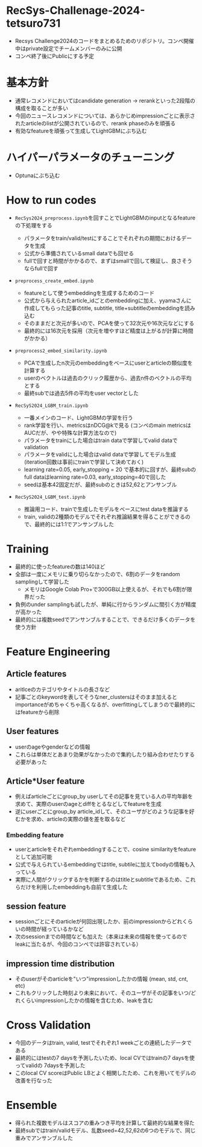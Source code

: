# RecSys-Challenage-2024-tetsuro731

- Recsys Challenge2024のコードをまとめるためのリポジトリ。コンペ開催中はprivate設定でチームメンバーのみに公開
- コンペ終了後にPublicにする予定

# 基本方針
- 通常レコメンドにおいてはcandidate generation -> rerankといった2段階の構成を取ることが多い
- 今回のニュースレコメンドについては、あらかじめimpressionごとに表示されたarticleのlistが公開されているので、rerank phaseのみを頑張る
- 有効なfeatureを頑張って生成してLightGBMにぶち込む

# ハイパーパラメータのチューニング
- Optunaにぶち込む

# How to run codes

- `RecSys2024_preprocess.ipynb`を回すことでLightGBMのinputとなるfeatureの下処理をする
  - パラメータをtrain/valid/testにすることでそれぞれの期間におけるデータを生成
  - 公式から準備されているsmall dataでも回せる
  - fullで回すと時間がかかるので、まずはsmallで回して検証し、良さそうならfullで回す

- `preprocess_create_embed.ipynb`
  - featureとして使うembeddingを生成するためのコード
  - 公式から与えられたarticle_idごとのembeddingに加え、yyamaさんに作成してもらった記事のtitle, subtitle, title+subtitleのembeddingを読み込む
  - そのままだと次元が多いので、PCAを使って32次元や16次元などにする
  - 最終的には16次元を採用（次元を増やすほど精度は上がるが計算に時間がかかる）
    
- `preprocess2_embed_similarity.ipynb`
  - PCAで生成したn次元のembeddingをベースにuserとarticleの類似度を計算する
  - userのベクトルは過去のクリック履歴から、過去n件のベクトルの平均とする
  - 最終subでは過去5件の平均をuser vectorとした
    
- `RecSyS2024_LGBM_train.ipynb`
  - 一番メインのコード、LightGBMの学習を行う
  - rank学習を行い、metricsはnDCG@kで見る (コンペのmain metricsはAUCだが、やや特殊な計算方法なので)
  - パラメータをtrainにした場合はtrain dataで学習してvalid dataでvalidation
  - パラメータをvalidにした場合はvalid dataで学習してモデル生成 (iteration回数は事前にtrainで学習して決めておく)
  - learning rate=0.05, early_stopping = 20 で基本的に回すが、最終subのfull dataはlearning rate=0.03, early_stopping=40で回した
  - seedは基本42固定だが、最終subのときは52,62とアンサンブル
    
- `RecSyS2024_LGBM_test.ipynb`
  - 推論用コード、trainで生成したモデルをベースにtest dataを推論する
  - train, validの2種類のモデルでそれぞれ推論結果を得ることができるので、最終的には1:1でアンサンブルした

# Training
- 最終的に使ったfeatureの数は140ほど
- 全部は一度にメモリに乗り切らなかったので、6割のデータをrandom samplingして学習した
  - メモリはGoogle Colab Pro+で300GB以上使えるが、それでも6割が限界だった
- 負例のunder samplingも試したが、単純に行からランダムに間引く方が精度が高かった
- 最終的には複数seedでアンサンブルすることで、できるだけ多くのデータを使う方針

# Feature Engineering
## Article features
- aritlceのカテゴリやタイトルの長さなど
- 記事ごとのkeywordを表してそうなner_clustersはそのまま加えるとimportanceがめちゃくちゃ高くなるが、overfittingしてしまうので最終的にはfeatureから削除

## User features
- userのageやgenderなどの情報
- これらは単体だとあまり効果がなかったので集約したり組み合わせたりする必要があった

## Article*User feature
- 例えばarticleごとにgroup_by userしてその記事を見ている人の平均年齢を求めて、実際のuserのageとdiffをとるなどしてfeatureを生成
- 逆にuserごとにgroup_by article_idして、そのユーザがどのような記事を好むかを求め、articleの実際の値を差を取るなど

### Embedding feature
- userとarticleをそれぞれembeddingすることで、cosine similarityをfeatureとして追加可能
- 公式で与えられているembeddingではtitle, subtileに加えてbodyの情報も入っている
- 実際に人間がクリックするかを判断するのはtitleとsubtitleであるため、これらだけを利用したembeddingも自前て生成した

## session feature
- sessionごとにそのarticleが何回出現したか、前のimpressionからどれくらいの時間が経っているかなど
- 次のsessionまでの時間なども加えた（本来は未来の情報を使ってるのでleakに当たるが、今回のコンペでは許容されている）

## impression time distribution
- そのuserがそのarticleを"いつ"impressionしたかの情報 (mean, std, cnt, etc)
- これもクリックした時刻より未来において、そのユーザがその記事をいつ/どれくらいimpressionしたかの情報を含むため、leakを含む

# Cross Validation
- 今回のデータはtrain, valid, testでそれぞれ1 weekごとの連続したデータである
- 最終的にはtestの7 daysを予測したいため、local CVではtrainの7 daysを使ってvalidの 7daysを予測した
- このlocal CV scoreはPublic LBとよく相関したため、これを用いてモデルの改善を行なった

# Ensemble
- 得られた複数モデルはスコアの重みつき平均を計算して最終的な結果を得た
- 最終subではtrain/validモデル、乱数seed=42,52,62の6つのモデルで、同じ重みでアンサンブルした
